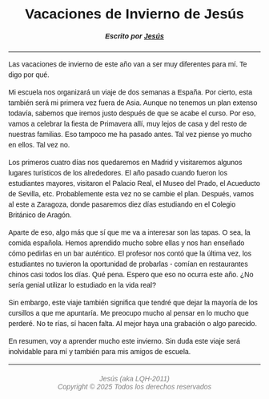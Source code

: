 # Vacaciones de Invierno de Jesús
##### *Escrito por [Jesús](https://lqh2011.com)*
***
Las vacaciones de invierno de este año van a ser muy diferentes para mí. Te digo por qué.

Mi escuela nos organizará un viaje de dos semanas a España. Por cierto, esta también será mi primera vez fuera de Asia. Aunque no tenemos un plan extenso todavía, sabemos que iremos justo después de que se acabe el curso. Por eso, vamos a celebrar la fiesta de Primavera allí, muy lejos de casa y del resto de nuestras familias. Eso tampoco me ha pasado antes. Tal vez piense yo mucho en ellos. Tal vez no.

Los primeros cuatro días nos quedaremos en Madrid y visitaremos algunos lugares turísticos de los alrededores. El año pasado cuando fueron los estudiantes mayores, visitaron el Palacio Real, el Museo del Prado, el Acueducto de Sevilla, etc. Probablemente esta vez no se cambie el plan.
Después, vamos al este a Zaragoza, donde pasaremos diez días estudiando en el Colegio Británico de Aragón.

Aparte de eso, algo más que sí que me va a interesar son las tapas. O sea, la comida española. Hemos aprendido mucho sobre ellas y nos han enseñado cómo pedirlas en un bar auténtico. El profesor nos contó que la última vez, los estudiantes no tuvieron la oportunidad de probarlas - comían en restaurantes chinos casi todos los días. Qué pena. Espero que eso no ocurra este año. ¿No sería genial utilizar lo estudiado en la vida real?

Sin embargo, este viaje también significa que tendré que dejar la mayoría de los cursillos a que me apuntaría. Me preocupo mucho al pensar en lo mucho que perderé. No te rías, sí hacen falta. Al mejor haya una grabación o algo parecido.

En resumen, voy a aprender mucho este invierno. Sin duda este viaje será inolvidable para mí y también para mis amigos de escuela.

***
###### *Jesús (aka LQH-2011)<br>Copyright © 2025 Todos los derechos reservados*

<!-- Ja ja ja -->

<style>
* {font-family: Optima, sans-serif, serif;}
p {line-height: 1.5;}
h5, h6 {text-align: center;}
h6 {color: gray;}
#vacaciones-de-invierno-de-jesús {text-align: center;}
</style>
